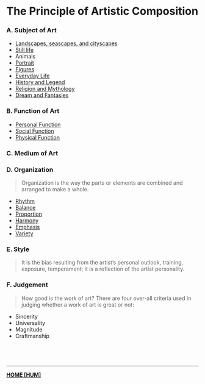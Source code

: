 # The Principle of Artistic Composition
### A. Subject of Art
- [Landscapes, seascapes, and cityscapes](Landscapes.md)
- [Still life](StillLife.md)
- Animals
- [Portrait](PortraitArt.md)
- [Figures](FiguresArt.md)
- [Everyday Life](EverydayLife.md)
- [History and Legend](HistoryLegend.md)
- [Religion and Mythology](ReligionMythology.md)
- [Dream and Fantasies](DreamFantasies.md)

### B. Function of Art
- [Personal Function](PersonalFunctionArt.md)
- [Social Function](SocialFunctionArt.md)
- [Physical Function](PhysicalFunctionArt.md)

### C. Medium of Art
### D. Organization
> Organization is the way the parts or elements are combined and arranged to make a whole.
- [Rhythm](RhythmArt.md)
- [Balance](BalanceArt.md)
- [Proportion](ProportionArt.md)
- [Harmony](HarmonyArt.md)
- [Emphasis](EmphasisArt.md)
- [Variety](VarietyArt.md)

### E. Style
> It is the bias resulting from the artist’s personal outlook, training, exposure, temperament; it is a reflection of the artist personality.


### F. Judgement
> How good is the work of art? There are four over-all criteria used in judging whether a work of art is great or not:

- Sincerity
- Universality
- Magnitude
- Craftmanship
<br>

# 
---
**[HOME [HUM]](HUM101.md)**
